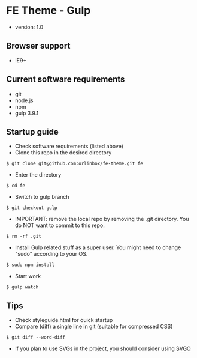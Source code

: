 # FE Theme - Gulp
* version: 1.0

## Browser support

* IE9+

## Current software requirements

* git
* node.js
* npm
* gulp 3.9.1

## Startup guide

* Check software requirements (listed above)
* Clone this repo in the desired directory

```
$ git clone git@github.com:orlinbox/fe-theme.git fe
```

* Enter the directory

```
$ cd fe
```

* Switch to gulp branch

```
$ git checkout gulp
```

* IMPORTANT: remove the local repo by removing the .git directory. You do NOT want to commit to this repo.

```
$ rm -rf .git
```

* Install Gulp related stuff as a super user. You might need to change "sudo" according to your OS.

```
$ sudo npm install
```

* Start work

```
$ gulp watch
```

## Tips

* Check styleguide.html for quick startup
* Compare (diff) a single line in git (suitable for compressed CSS)

```
$ git diff --word-diff
```

* If you plan to use SVGs in the project, you should consider using [SVGO](https://github.com/svg/svgo)
